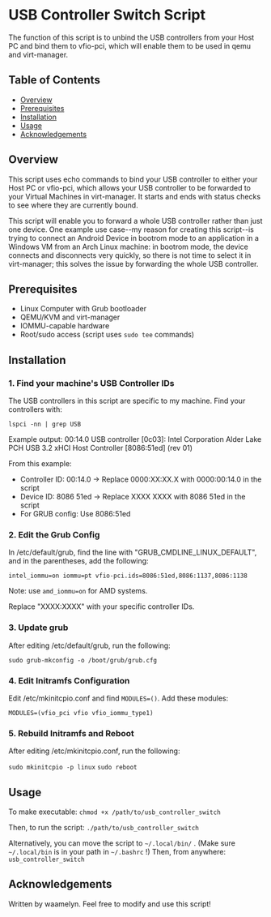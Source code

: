 # USB Controller Switch Script

The function of this script is to unbind the USB controllers from your Host PC and bind them to vfio-pci, which will enable them to be used in qemu and virt-manager.

## Table of Contents
- [Overview](#overview)
- [Prerequisites](#prerequisites)
- [Installation](#installation)
- [Usage](#usage)
- [Acknowledgements](#acknowledgements)

## Overview
This script uses echo commands to bind your USB controller to either your Host PC or vfio-pci, which allows your USB controller to be forwarded to your Virtual Machines in virt-manager. It starts and ends with status checks to see where they are currently bound.

This script will enable you to forward a whole USB controller rather than just one device. One example use case--my reason for creating this script--is trying to connect an Android Device in bootrom mode to an application in a Windows VM from an Arch Linux machine: in bootrom mode, the device connects and disconnects very quickly, so there is not time to select it in virt-manager; this solves the issue by forwarding the whole USB controller.

## Prerequisites
- Linux Computer with Grub bootloader
- QEMU/KVM and virt-manager
- IOMMU-capable hardware
- Root/sudo access (script uses `sudo tee` commands)

## Installation

### 1. Find your machine's USB Controller IDs

The USB controllers in this script are specific to my machine. Find your controllers with:

`lspci -nn | grep USB`

Example output:
00:14.0 USB controller [0c03]: Intel Corporation Alder Lake PCH USB 3.2 xHCI Host Controller [8086:51ed] (rev 01)

From this example:
- Controller ID: 00:14.0 → Replace 0000:XX:XX.X with 0000:00:14.0 in the script
- Device ID: 8086 51ed → Replace XXXX XXXX with 8086 51ed in the script
- For GRUB config: Use 8086:51ed

### 2. Edit the Grub Config

In /etc/default/grub, find the line with "GRUB_CMDLINE_LINUX_DEFAULT", and in the parentheses, add the following:

`intel_iommu=on iommu=pt vfio-pci.ids=8086:51ed,8086:1137,8086:1138`

Note: use `amd_iommu=on` for AMD systems.

Replace "XXXX:XXXX" with your specific controller IDs.

### 3. Update grub

After editing /etc/default/grub, run the following:

`sudo grub-mkconfig -o /boot/grub/grub.cfg`

### 4. Edit Initramfs Configuration

Edit /etc/mkinitcpio.conf and find `MODULES=()`. Add these modules:

`MODULES=(vfio_pci vfio vfio_iommu_type1)`

### 5. Rebuild Initramfs and Reboot

After editing /etc/mkinitcpio.conf, run the following:

`sudo mkinitcpio -p linux`
`sudo reboot`

## Usage

To make executable:
`chmod +x /path/to/usb_controller_switch`

Then, to run the script:
`./path/to/usb_controller_switch`

Alternatively, you can move the script to `~/.local/bin/` . 
(Make sure `~/.local/bin` is in your path in `~/.bashrc` !)
Then, from anywhere:
`usb_controller_switch`



## Acknowledgements

Written by waamelyn.
Feel free to modify and use this script!

